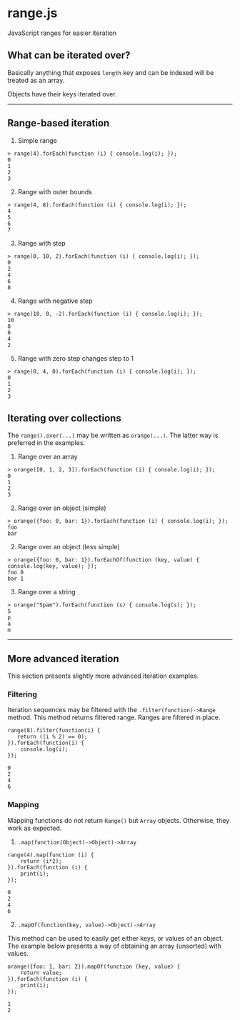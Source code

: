 # range.js
JavaScript ranges for easier iteration


## What can be iterated over?

Basically anything that exposes `length` key and
can be indexed will be treated as an array.

Objects have their keys iterated over.


----

## Range-based iteration

1. Simple range

```
> range(4).forEach(function (i) { console.log(i); });
0
1
2
3
```

2. Range with outer bounds

```
> range(4, 8).forEach(function (i) { console.log(i); });
4
5
6
7
```

3. Range with step

```
> range(0, 10, 2).forEach(function (i) { console.log(i); });
0
2
4
6
8
```

4. Range with negative step

```
> range(10, 0, -2).forEach(function (i) { console.log(i); });
10
8
6
4
2
```

5. Range with zero step changes step to 1

```
> range(0, 4, 0).forEach(function (i) { console.log(i); });
0
1
2
3
```


## Iterating over collections

The `range().over(...)` may be written as `orange(...)`.
The latter way is preferred in the examples.

1. Range over an array

```
> orange([0, 1, 2, 3]).forEach(function (i) { console.log(i); });
0
1
2
3
```

2. Range over an object (simple)

```
> orange({foo: 0, bar: 1}).forEach(function (i) { console.log(i); });
foo
bar
```

2. Range over an object (less simple)

```
> orange({foo: 0, bar: 1}).forEachOf(function (key, value) { console.log(key, value); });
foo 0
bar 1
```

3. Range over a string

```
> orange("Spam").forEach(function (s) { console.log(s); });
S
p
a
m
```


----


## More advanced iteration

This section presents slightly more advanced iteration examples.


### Filtering

Iteration sequences may be filtered with the `.filter(function)->Range` method.
This method returns filtered range.
Ranges are filtered in place.

```
range(8).filter(function(i) {
   return ((i % 2) == 0);
}).forEach(function(i) {
    console.log(i);
});

0
2
4
6
```


### Mapping

Mapping functions do not return `Range()` but `Array` objects.
Otherwise, they work as expected.


1. `.map(function(Object)->Object)->Array`

```
range(4).map(function (i) {
    return (i*2);
}).forEach(function (i) {
    print(i);
});

0
2
4
6
```


2. `.mapOf(function(key, value)->Object)->Array`

This method can be used to easily get either keys, or values of an object.
The example below presents a way of obtaining an array (unsorted) with values.

```
orange({foo: 1, bar: 2}).mapOf(function (key, value) {
    return value;
}).forEach(function (i) {
    print(i);
});

1
2
```
